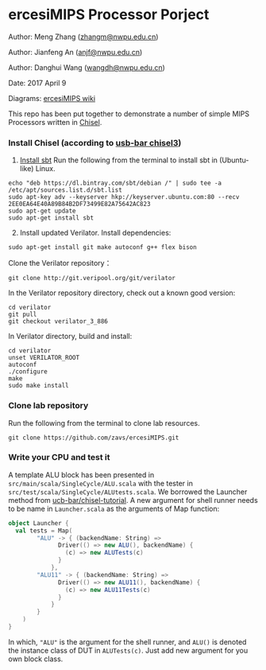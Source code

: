 ercesiMIPS Processor Porject
====================================

Author: Meng Zhang (zhangm@nwpu.edu.cn)

Author: Jianfeng An (anjf@nwpu.edu.cn)

Author: Danghui Wang (wangdh@nwpu.edu.cn)

Date: 2017 April 9

Diagrams: [ercesiMIPS wiki](http://www.ercesi.org)

This repo has been put together to demonstrate a number of simple MIPS Processors written in [Chisel](http://chisel.eecs.berkeley.edu).

### Install Chisel (according to [usb-bar chisel3](https://github.com/ucb-bar/chisel3))
1) [Install sbt](http://www.scala-sbt.org/release/docs/Installing-sbt-on-Linux.html)
Run the following from the terminal to install sbt in (Ubuntu-like) Linux.
```
echo "deb https://dl.bintray.com/sbt/debian /" | sudo tee -a /etc/apt/sources.list.d/sbt.list
sudo apt-key adv --keyserver hkp://keyserver.ubuntu.com:80 --recv 2EE0EA64E40A89B84B2DF73499E82A75642AC823
sudo apt-get update
sudo apt-get install sbt
```

2) Install updated Verilator. 
Install dependencies: 
```
sudo apt-get install git make autoconf g++ flex bison
```
Clone the Verilator repository：
```
git clone http://git.veripool.org/git/verilator
```
In the Verilator repository directory, check out a known good version:
```
cd verilator
git pull
git checkout verilator_3_886
```
In Verilator directory, build and install:
```
cd verilator
unset VERILATOR_ROOT
autoconf
./configure
make
sudo make install
```

### Clone lab repository
Run the following from the terminal to clone lab resources.
```
git clone https://github.com/zavs/ercesiMIPS.git
```

### Write your CPU and test it
A template ALU block has been presented in `src/main/scala/SingleCycle/ALU.scala` with the tester in `src/test/scala/SingleCycle/ALUtests.scala`. We borrowed the Launcher method from [ucb-bar/chisel-tutorial](https://github.com/ucb-bar/chisel-tutorial).
A new argument for shell runner needs to be name in `Launcher.scala` as the arguments of Map function:
```scala
object Launcher {
  val tests = Map(
        "ALU" -> { (backendName: String) =>
              Driver(() => new ALU(), backendName) {
                (c) => new ALUTests(c)
              }
            },
        "ALU11" -> { (backendName: String) =>
              Driver(() => new ALU11(), backendName) {
                (c) => new ALU11Tests(c)
              }
            }
        }
    )
}
```
In which, `"ALU"` is the argument for the shell runner, and `ALU()` is denoted the instance class of DUT in `ALUTests(c)`. Just add new argument for you own block class.


